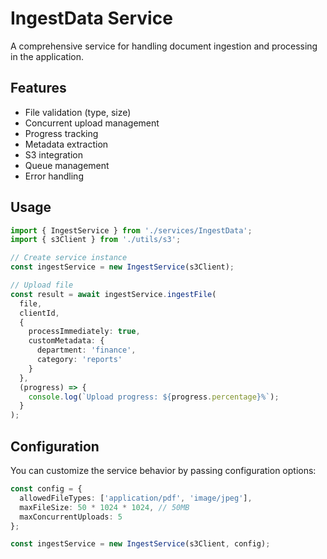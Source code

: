# IngestData Service

A comprehensive service for handling document ingestion and processing in the application.

## Features

- File validation (type, size)
- Concurrent upload management
- Progress tracking
- Metadata extraction
- S3 integration
- Queue management
- Error handling

## Usage

```typescript
import { IngestService } from './services/IngestData';
import { s3Client } from './utils/s3';

// Create service instance
const ingestService = new IngestService(s3Client);

// Upload file
const result = await ingestService.ingestFile(
  file,
  clientId,
  {
    processImmediately: true,
    customMetadata: {
      department: 'finance',
      category: 'reports'
    }
  },
  (progress) => {
    console.log(`Upload progress: ${progress.percentage}%`);
  }
);
```

## Configuration

You can customize the service behavior by passing configuration options:

```typescript
const config = {
  allowedFileTypes: ['application/pdf', 'image/jpeg'],
  maxFileSize: 50 * 1024 * 1024, // 50MB
  maxConcurrentUploads: 5
};

const ingestService = new IngestService(s3Client, config);
```
